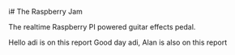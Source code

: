 i# The Raspberry Jam 

The realtime Raspberry PI powered guitar effects pedal.

Hello adi is on this report
Good day adi, Alan is also on this report
